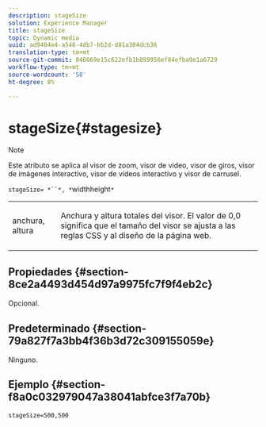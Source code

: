 ```yaml
---
description: stageSize
solution: Experience Manager
title: stageSize
topic: Dynamic media
uuid: ad9404e4-a546-4db7-bb2d-d81a304dcb36
translation-type: tm+mt
source-git-commit: 846069e15c622efb1b899956ef84efba9e1a6729
workflow-type: tm+mt
source-wordcount: '58'
ht-degree: 8%

---
```



# stageSize{#stagesize}

>[!NOTE]
>
>Este atributo se aplica al visor de zoom, visor de vídeo, visor de giros, visor de imágenes interactivo, visor de vídeos interactivo y visor de carrusel.

`stageSize= *``*, *`widthheight`*`

<table id="table_0070E5402099428DBEA2A900CADB2BAA"> 
 <tbody> 
  <tr> 
   <td colname="col1"> <p><span class="codeph"> <span class="varname"> anchura</span>,<span class="varname"> altura</span></span> </p> </td> 
   <td colname="col2"> <p> Anchura y altura totales del visor. El valor de <span class="codeph"> 0,0</span> significa que el tamaño del visor se ajusta a las reglas CSS y al diseño de la página web. </p> </td> 
  </tr> 
 </tbody> 
</table>

## Propiedades {#section-8ce2a4493d454d97a9975fc7f9f4eb2c}

Opcional.

## Predeterminado {#section-79a827f7a3bb4f36b3d72c309155059e}

Ninguno.

## Ejemplo {#section-f8a0c032979047a38041abfce3f7a70b}

`stageSize=500,500`
